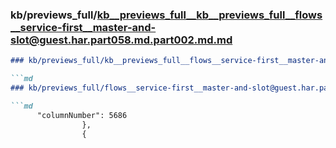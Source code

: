 ### kb/previews_full/kb__previews_full__kb__previews_full__flows__service-first__master-and-slot@guest.har.part058.md.part002.md.md

```md
### kb/previews_full/kb__previews_full__flows__service-first__master-and-slot@guest.har.part058.md.part002.md

```md
### kb/previews_full/flows__service-first__master-and-slot@guest.har.part058.md (part 002)

```md
      "columnNumber": 5686
                },
                {
      
```

```

```

```
